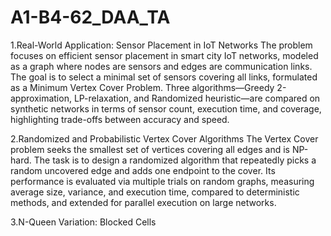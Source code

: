 # A1-B4-62_DAA_TA
1.Real-World Application: Sensor Placement in IoT Networks
The problem focuses on efficient sensor placement in smart city IoT networks, modeled as a graph where nodes are sensors and edges are communication links. The goal is to select a minimal set of sensors covering all links, formulated as a Minimum Vertex Cover Problem. Three algorithms—Greedy 2-approximation, LP-relaxation, and Randomized heuristic—are compared on synthetic networks in terms of sensor count, execution time, and coverage, highlighting trade-offs between accuracy and speed.

2.Randomized and Probabilistic Vertex Cover Algorithms
The Vertex Cover problem seeks the smallest set of vertices covering all edges and is NP-hard. The task is to design a randomized algorithm that repeatedly picks a random uncovered edge and adds one endpoint to the cover. Its performance is evaluated via multiple trials on random graphs, measuring average size, variance, and execution time, compared to deterministic methods, and extended for parallel execution on large networks.

3.N-Queen Variation: Blocked Cells


